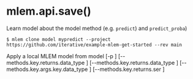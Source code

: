 # mlem.api.save()

Learn model about the model method (e.g. `predict`) and `predict_proba`)

```cli
$ mlem clone model mypredict --project https://github.com/iterative/example-mlem-get-started --rev main
```

Apply a local MLEM model from model [-p <path>]
                             [--methods.key.returns.data_type <str>]
                       [--methods.key.returns.data_type <str>]
                                              [--methods.key.args.key.data_type <str>]
                                                [--methods.key.returns.ser <str>]
                                                                                                                                                                                                                                                                                                                                                                                                                                                          